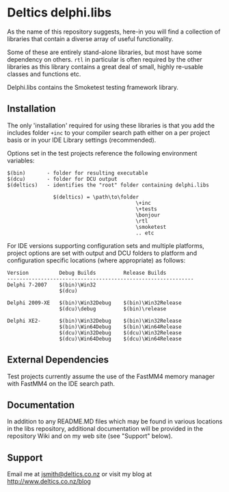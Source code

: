 Deltics delphi.libs
===================

As the name of this repository suggests, here-in you will find a collection 
of libraries that contain a diverse array of useful functionality.

Some of these are entirely stand-alone libraries, but most have some dependency
on others.  `rtl` in particular is often required by the other libraries
as this library contains a great deal of small, highly re-usable classes and
functions etc.

Delphi.libs contains the Smoketest testing framework library.



Installation
------------

The only 'installation' required for using these libraries is that you add the 
includes folder `+inc` to your compiler search path either on a per project basis 
or in your IDE Library settings (recommended).

Options set in the test projects reference the following environment variables:

    $(bin)       - folder for resulting executable
    $(dcu)       - folder for DCU output
    $(deltics)   - identifies the "root" folder containing delphi.libs
    
                   $(deltics) = \path\to\folder
                                              \+inc
                                              \+tests
                                              \bonjour
                                              \rtl
                                              \smoketest
                                              .. etc

For IDE versions supporting configuration sets and multiple platforms, project 
options are set with output and DCU folders to platform and configuration 
specific locations (where appropriate) as follows:

    Version          Debug Builds         Release Builds
    -------------------------------------------------------------
    Delphi 7-2007    $(bin)\Win32
                     $(dcu)
    
    Delphi 2009-XE   $(bin)\Win32Debug    $(bin)\Win32Release
                     $(dcu)\debug         $(bin)\release
    
    Delphi XE2-      $(bin)\Win32Debug    $(bin)\Win32Release
                     $(bin)\Win64Debug    $(bin)\Win64Release
                     $(dcu)\Win32Debug    $(dcu)\Win32Release
                     $(dcu)\Win64Debug    $(dcu)\Win64Release


External Dependencies
---------------------

Test projects currently assume the use of the FastMM4 memory manager with
FastMM4 on the IDE search path.



Documentation
-------------

In addition to any README.MD files which may be found in various locations in the
libs repository, additional documentation will be provided in the repository Wiki
and on my web site (see "Support" below).



Support
-------

Email me at jsmith@deltics.co.nz or visit my blog at http://www.deltics.co.nz/blog